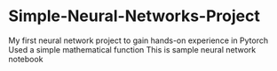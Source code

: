 # Simple-Neural-Networks-Project
My first neural network project to gain hands-on experience in Pytorch
Used a simple mathematical function
This is sample neural network notebook
